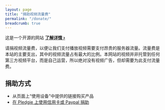 ```yaml
---
layout: page
title: "捐助视频流量费"
permalink: "/donate/"
breadcrumb: true
---
```


这是一个开源的网站 <a href="https://github.com/ZE3kr/ZE3kr.github.io"><strong>了解详情&nbsp;›</strong></a>

请捐视频流量费，以便让我们支付播放视频需要支付昂贵的服务器流量。流量费是本站的主要支出，其中的视频流量占有最大的比例。本网站的视频并非托管到任何第三方视频平台，而是自己运营，所以绝对没有视频广告，但却需要为此支付流量费。

## 捐助方式

+ 从页面上“使用设备”中提供的链接购买产品
+ [在 Pledgie 上使用信用卡或 Paypal 捐助](https://pledgie.com/campaigns/29868)
